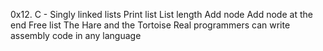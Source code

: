 0x12. C - Singly linked lists
Print list
List length
Add node
Add node at the end
Free list
The Hare and the Tortoise
Real programmers can write assembly code in any language
